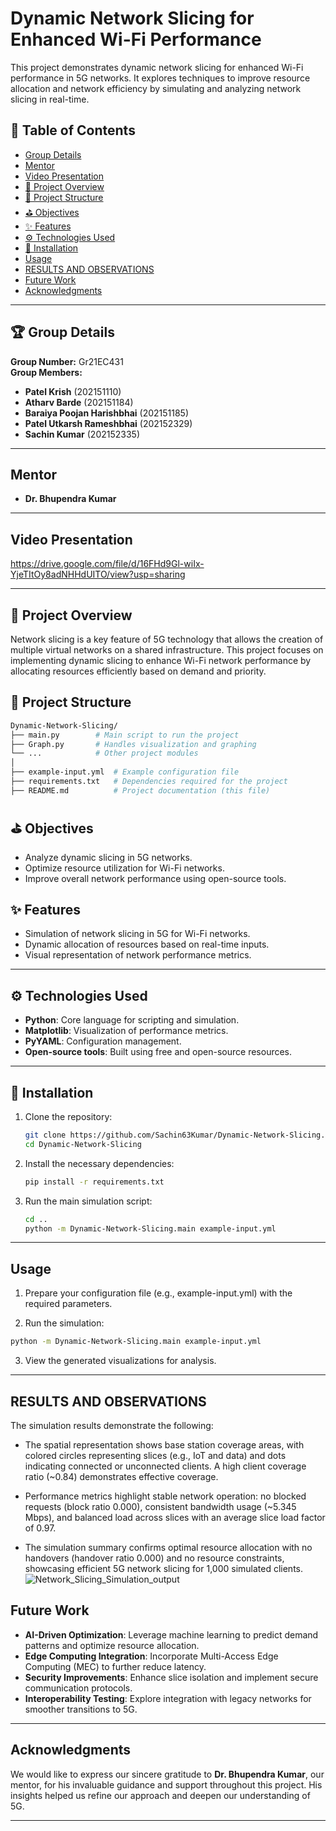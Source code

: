 # Dynamic Network Slicing for Enhanced Wi-Fi Performance

This project demonstrates dynamic network slicing for enhanced Wi-Fi performance in 5G networks. It explores techniques to improve resource allocation and network efficiency by simulating and analyzing network slicing in real-time.

## 📑 Table of Contents

- [Group Details](#-group-details)
- [Mentor](#mentor)
- [Video Presentation](#video-presentation)
- [🚀 Project Overview](#-project-overview)
- [📂 Project Structure](#-project-structure)
- [⛳ Objectives](#-objectives)
- [✨ Features](#-features)
- [⚙️ Technologies Used](#️-technologies-used)
- [🔧 Installation](#-installation)
- [Usage](#usage)
- [RESULTS AND OBSERVATIONS](#results-and-observations)
- [Future Work](#future-work)
- [Acknowledgments](#acknowledgments)

---

## 🏆 Group Details 
**Group Number:** Gr21EC431  
**Group Members:**
- **Patel Krish** (202151110)
- **Atharv Barde** (202151184)
- **Baraiya Poojan Harishbhai** (202151185)
- **Patel Utkarsh Rameshbhai** (202152329)
- **Sachin Kumar** (202152335)

---

## Mentor
- **Dr. Bhupendra Kumar**

---

## Video Presentation
https://drive.google.com/file/d/16FHd9Gl-wiIx-YjeTItOy8adNHHdUITO/view?usp=sharing

---


## 🚀 Project Overview

Network slicing is a key feature of 5G technology that allows the creation of multiple virtual networks on a shared infrastructure. This project focuses on implementing dynamic slicing to enhance Wi-Fi network performance by allocating resources efficiently based on demand and priority.

## 📂 Project Structure
```bash
Dynamic-Network-Slicing/
├── main.py        # Main script to run the project
├── Graph.py       # Handles visualization and graphing
└── ...            # Other project modules
│
├── example-input.yml  # Example configuration file
├── requirements.txt   # Dependencies required for the project
├── README.md          # Project documentation (this file)
```


## ⛳ Objectives

- Analyze dynamic slicing in 5G networks.
- Optimize resource utilization for Wi-Fi networks.
- Improve overall network performance using open-source tools.

## ✨ Features

- Simulation of network slicing in 5G for Wi-Fi networks.
- Dynamic allocation of resources based on real-time inputs.
- Visual representation of network performance metrics.

---

## ⚙️ Technologies Used

- **Python**: Core language for scripting and simulation.
- **Matplotlib**: Visualization of performance metrics.
- **PyYAML**: Configuration management.
- **Open-source tools**: Built using free and open-source resources.

---

## 🔧 Installation

1. Clone the repository:

    ```bash
    git clone https://github.com/Sachin63Kumar/Dynamic-Network-Slicing.git
    cd Dynamic-Network-Slicing
    ```

2. Install the necessary dependencies:

    ```bash
    pip install -r requirements.txt
    ```

3. Run the main simulation script:

    ```bash
    cd ..
    python -m Dynamic-Network-Slicing.main example-input.yml
    ```

---

## Usage
1. Prepare your configuration file (e.g., example-input.yml) with the required parameters.

2. Run the simulation:
```bash
python -m Dynamic-Network-Slicing.main example-input.yml
```
3. View the generated visualizations for analysis.

---

## RESULTS AND OBSERVATIONS
The simulation results demonstrate the following:
- The spatial representation shows base station coverage areas, with colored circles representing slices (e.g., IoT and data) and dots indicating connected or unconnected clients. A high client coverage ratio (~0.84) demonstrates effective coverage.

- Performance metrics highlight stable network operation: no blocked requests (block ratio 0.000), consistent bandwidth usage (~5.345 Mbps), and balanced load across slices with an average slice load factor of 0.97.

- The simulation summary confirms optimal resource allocation with no handovers (handover ratio 0.000) and no resource constraints, showcasing efficient 5G network slicing for 1,000 simulated clients.
![Network_Slicing_Simulation_output](https://github.com/user-attachments/assets/ad7f0e4c-39e2-4c30-b017-5f9d6e7595b8)



## Future Work

- **AI-Driven Optimization**: Leverage machine learning to predict demand patterns and optimize resource allocation.
- **Edge Computing Integration**: Incorporate Multi-Access Edge Computing (MEC) to further reduce latency.
- **Security Improvements**: Enhance slice isolation and implement secure communication protocols.
- **Interoperability Testing**: Explore integration with legacy networks for smoother transitions to 5G.

---

## Acknowledgments

We would like to express our sincere gratitude to **Dr. Bhupendra Kumar**, our mentor, for his invaluable guidance and support throughout this project. His insights helped us refine our approach and deepen our understanding of 5G. 

---
